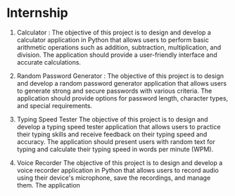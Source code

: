 # Internship
1. Calculator :
The objective of this project is to design and develop a calculator application in Python that
allows users to perform basic arithmetic operations such as addition, subtraction,
multiplication, and division. The application should provide a user-friendly interface and
accurate calculations.

2. Random Password Generator :
The objective of this project is to design and develop a random password generator
application that allows users to generate strong and secure passwords with various criteria.
The application should provide options for password length, character types, and special
requirements.

3. Typing Speed Tester
The objective of this project is to design and develop a typing speed tester application that
allows users to practice their typing skills and receive feedback on their typing speed and
accuracy. The application should present users with random text for typing and calculate their
typing speed in words per minute (WPM).

4. Voice Recorder
The objective of this project is to design and develop a voice recorder application in Python
that allows users to record audio using their device's microphone, save the recordings, and
manage them. The application
